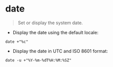 # date

> Set or display the system date.

- Display the date using the default locale:

`date +"%c"`

- Display the date in UTC and ISO 8601 format:

`date -u +"%Y-%m-%dT%H:%M:%SZ"`
